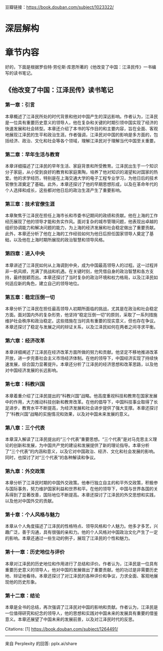 豆瓣链接：https://book.douban.com/subject/1023322/

# 深层解构


# 章节内容
好的，下面是根据罗伯特·劳伦斯·库恩所著的《他改变了中国：江泽民传》一书编写的读书笔记。

## 《他改变了中国：江泽民传》读书笔记

### 第一章：引言

本章概述了江泽民所处的时代背景和他对中国产生的深远影响。作者认为，江泽民是一位具有重要历史意义的领导人，他在复杂和关键的时期引领中国实现了经济的快速发展和社会转型。本章还介绍了本书的写作目的和主要内容，旨在全面、客观地展现江泽民的生平和政治生涯。作者强调，江泽民对中国的影响是多方面的，包括经济、政治、文化和社会等各个领域，理解江泽民对于理解当代中国至关重要。

### 第二章：早年生活与教育

本章详细描述了江泽民的早年生活、家庭背景和所受教育。江泽民出生于一个知识分子家庭，从小受到良好的教育和家庭熏陶，培养了他对知识的渴望和对国家的热爱。他的求学经历，特别是在上海交通大学的电子工程专业学习，为他日后的技术官僚生涯奠定了基础。此外，本章还探讨了他的早期思想形成，以及在革命年代的个人选择和成长，这些都对他日后的政治生涯产生了重要影响。

### 第三章：技术官僚生涯

本章聚焦于江泽民在担任上海市长和市委书记期间的政绩和贡献。他在上海的工作经历展现了他的领导才能和务实作风。面对复杂的城市管理问题，他表现出卓越的组织协调能力和解决问题的能力，为上海的经济发展和社会稳定做出了重要贡献。此外，本章还分析了他在上海的工作经验如何为他日后担任国家领导人奠定了基础，以及他在上海时期所展现的政治智慧和领导风格。

### 第四章：进入中央

本章讲述了江泽民如何从上海调到中央，成为中国最高领导人的过程。这一过程并非一帆风顺，充满了挑战和机遇。在关键时刻，他凭借自身的政治智慧和各方支持，最终脱颖而出。本章还探讨了当时复杂的政治环境和权力格局，以及江泽民如何适应新的角色，建立自己的领导地位。

### 第五章：稳定压倒一切

本章分析了江泽民在担任最高领导人初期所面临的挑战，尤其是在政治和社会稳定方面。面对国内外的复杂形势，他坚持“稳定压倒一切”的原则，采取了一系列措施维护社会秩序和政治稳定。这些措施在当时具有重要的现实意义，但也存在争议。本章还探讨了稳定与发展之间的辩证关系，以及江泽民如何在两者之间寻求平衡。

### 第六章：经济改革

本章详细阐述了江泽民在经济改革方面所做的努力和贡献。他坚定不移地推进改革开放，进一步完善社会主义市场经济体制。在他的领导下，中国经济实现了持续快速发展，综合国力显著提升。本章还分析了江泽民的经济思想和改革思路，以及他对中国经济发展的长远影响。

### 第七章：科教兴国

本章着重介绍了江泽民提出的“科教兴国”战略。他高度重视科技和教育在国家发展中的作用，大力推动科技创新和教育改革。在他的倡导下，中国科技事业取得了长足进步，教育水平不断提高，为经济发展和社会进步提供了强大支撑。本章还探讨了“科教兴国”战略的实施情况和效果，以及对中国未来发展的意义。

### 第八章：三个代表

本章深入解读了江泽民提出的“三个代表”重要思想。“三个代表”是对马克思主义理论的创新和发展，为中国共产党的建设和发展提供了新的理论指导。本章分析了“三个代表”的内涵和意义，以及它对中国政治、经济、文化和社会发展的影响。同时，也探讨了对“三个代表”的各种解读和争议。

### 第九章：外交政策

本章分析了江泽民时期的中国外交政策。他奉行独立自主的和平外交政策，积极参与国际事务，努力维护国家利益和世界和平。在他的领导下，中国与世界各国的关系得到了显著改善，国际地位不断提高。本章还探讨了江泽民的外交思想和实践，以及他对中国外交的贡献。

### 第十章：个人风格与魅力

本章从个人角度描述了江泽民的性格特点、领导风格和个人魅力。他多才多艺，兴趣广泛，善于沟通，具有很强的亲和力。他的个人风格对中国政治文化产生了一定的影响。本章还通过一些生动的例子，展现了江泽民的个性和魅力。

### 第十一章：历史地位与评价

本章对江泽民的历史地位和作用进行了总结和评价。作者认为，江泽民是一位具有重要历史意义的领导人，他对中国的发展做出了重要贡献。他的功过是非需要历史地、辩证地看待。本章还探讨了对江泽民的各种评价和争议，力求全面、客观地展现他的历史形象。

### 第十二章：结论

本章是全书的总结，再次强调了江泽民对中国的影响和贡献。作者认为，江泽民是一位值得研究和纪念的领导人，他的思想和实践对中国未来的发展具有重要的借鉴意义。本章还展望了中国未来的发展前景，以及对江泽民时代的反思。

Citations:
[1] https://book.douban.com/subject/1264491/

---
来自 Perplexity 的回答: pplx.ai/share